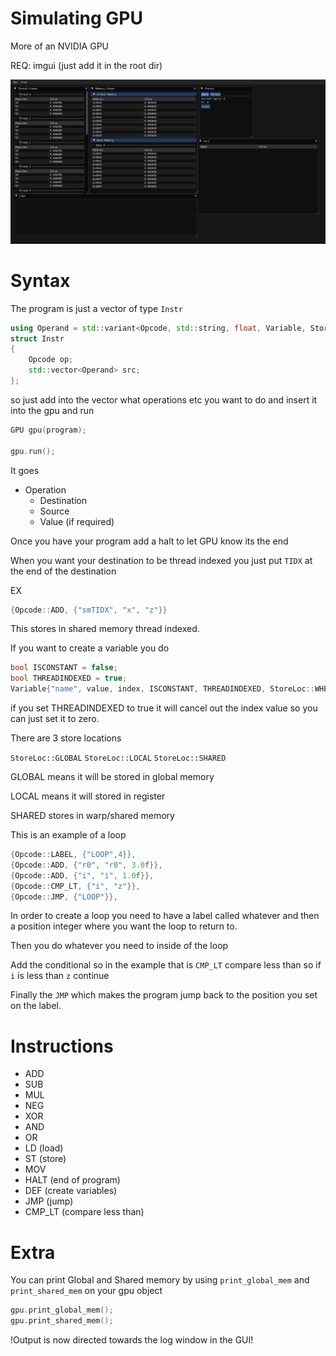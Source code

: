 # Simulating GPU
More of an NVIDIA GPU 

REQ: imgui (just add it in the root dir)

![GUI](gui.png)

# Syntax
The program is just a vector of type `Instr` 
```c++
using Operand = std::variant<Opcode, std::string, float, Variable, StoreLoc>;
struct Instr
{
    Opcode op;
    std::vector<Operand> src;
};
```
so just add into the vector what operations etc you want to do and insert it into the gpu and run
```c++
GPU gpu(program);
   
gpu.run();
```

It goes 
- Operation 
    - Destination
    - Source
    - Value (if required)

Once you have your program add a halt to let GPU know its the end

When you want your destination to be thread indexed you just put `TIDX` at the end of the destination 

EX 
```c++
{Opcode::ADD, {"smTIDX", "x", "z"}}
```
This stores in shared memory thread indexed.

If you want to create a variable you do 

```c++
bool ISCONSTANT = false;
bool THREADINDEXED = true;
Variable{"name", value, index, ISCONSTANT, THREADINDEXED, StoreLoc::WHEREVER}
```
if you set THREADINDEXED to true it will cancel out the index value so you can just set it to zero.

There are 3 store locations 

`StoreLoc::GLOBAL`
`StoreLoc::LOCAL`
`StoreLoc::SHARED`

GLOBAL means it will be stored in global memory

LOCAL means it will stored in register

SHARED stores in warp/shared memory

This is an example of a loop 
```c++
{Opcode::LABEL, {"LOOP",4}},
{Opcode::ADD, {"r0", "r0", 3.0f}},
{Opcode::ADD, {"i", "i", 1.0f}},
{Opcode::CMP_LT, {"i", "z"}},
{Opcode::JMP, {"LOOP"}},
```
In order to create a loop you need to have a label called whatever and then a position integer where you want the loop to return to.

Then you do whatever you need to inside of the loop

Add the conditional so in the example that is `CMP_LT` compare less than so if `i` is less than `z` continue

Finally the `JMP` which makes the program jump back to the position you set on the label. 
# Instructions
- ADD
- SUB
- MUL
- NEG 
- XOR 
- AND 
- OR
- LD (load)
- ST (store)
- MOV 
- HALT (end of program)
- DEF (create variables)
- JMP (jump)
- CMP_LT (compare less than)


# Extra
You can print Global and Shared memory by using `print_global_mem` and `print_shared_mem` on your gpu object
```c++
gpu.print_global_mem();
gpu.print_shared_mem();
```
!Output is now directed towards the log window in the GUI!
